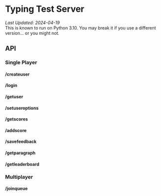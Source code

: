 # Typing Test Server
*Last Updated: 2024-04-19* \
This is known to run on Python 3.10. You may break it if you use a different version... or you might not.

## API

### Single Player

#### /createuser
#### /login
#### /getuser
#### /setuseroptions
#### /getscores
#### /addscore
#### /savefeedback
#### /getparagraph
#### /getleaderboard

### Multiplayer

#### /joinqueue
